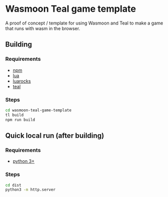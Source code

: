 # Wasmoon Teal game template
A proof of concept / template for using Wasmoon and Teal to make a game that runs with wasm in the browser.

## Building
### Requirements
- [npm](https://www.npmjs.com/)
- [lua](https://www.lua.org/)
- [luarocks](https://luarocks.org/)
- [teal](https://github.com/teal-language/tl)

### Steps
```sh
cd wasmoon-teal-game-template
tl build
npm run build
```

## Quick local run (after building)
### Requirements
- [python 3+](https://www.python.org/downloads/)

### Steps
```sh
cd dist
python3 -m http.server
```